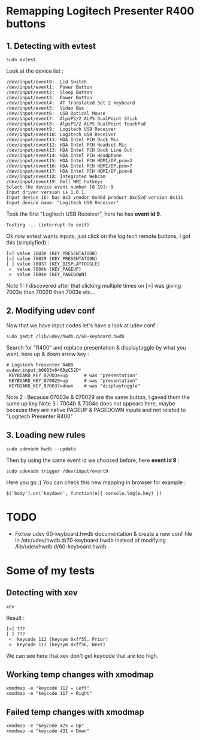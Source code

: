 # Remapping Logitech Presenter R400 buttons

## 1. Detecting with evtest
```
sudo evtest
```
Look at the device list :
```
/dev/input/event0:	Lid Switch
/dev/input/event1:	Power Button
/dev/input/event2:	Sleep Button
/dev/input/event3:	Power Button
/dev/input/event4:	AT Translated Set 2 keyboard
/dev/input/event5:	Video Bus
/dev/input/event6:	USB Optical Mouse
/dev/input/event7:	AlpsPS/2 ALPS DualPoint Stick
/dev/input/event8:	AlpsPS/2 ALPS DualPoint TouchPad
/dev/input/event9:	Logitech USB Receiver
/dev/input/event10:	Logitech USB Receiver
/dev/input/event11:	HDA Intel PCH Dock Mic
/dev/input/event12:	HDA Intel PCH Headset Mic
/dev/input/event13:	HDA Intel PCH Dock Line Out
/dev/input/event14:	HDA Intel PCH Headphone
/dev/input/event15:	HDA Intel PCH HDMI/DP,pcm=3
/dev/input/event16:	HDA Intel PCH HDMI/DP,pcm=7
/dev/input/event17:	HDA Intel PCH HDMI/DP,pcm=8
/dev/input/event18:	Integrated Webcam
/dev/input/event19:	Dell WMI hotkeys
Select the device event number [0-19]: 9
Input driver version is 1.0.1
Input device ID: bus 0x3 vendor 0x46d product 0xc52d version 0x111
Input device name: "Logitech USB Receiver"
```
Took the first "Logitech USB Receiver", here he has **event id 9**.
```
Testing ... (interrupt to exit)
```
Ok now evtest wants inputs, just click on the logitech remote buttons, I got this (simplyfied) :
```
[>] value 7003e (KEY_PRESENTATION)
[>] value 70029 (KEY_PRESENTATION)
[ ] value 70037 (KEY_DISPLAYTOGGLE)
 <  value 7004b (KEY_PAGEUP)
 >  value 7004e (KEY_PAGEDOWN)
```
Note 1 : I discovered after that clicking multiple times on [>] was giving 7003e then 70029 then 7003e etc...


## 2. Modifying udev conf
Now that we have input codes let's have a look at udev conf :
```
sudo gedit /lib/udev/hwdb.d/60-keyboard.hwdb
```
Search for "R400" and replace presentation & displaytoggle by what you want, here up & down arrow key :
```
# Logitech Presenter R400
evdev:input:b0003v046DpC52D*
 KEYBOARD_KEY_07003e=up      # was "presentation"
 KEYBOARD_KEY_070029=up      # was "presentation"
 KEYBOARD_KEY_070037=down    # was "displaytoggle"
```
Note 2 : Because 07003e & 070029 are the same button, I gaved them the same up key
Note 3 : 7004b & 7004e does not appears here, maybe because they are native PAGEUP & PAGEDOWN inputs and not related to "Logitech Presenter R400"

## 3. Loading new rules
```
sudo udevadm hwdb --update
```
Then by using the same event id we choosed before, here **event id 9** :
```
sudo udevadm trigger /dev/input/event9
```
Here you go :)
You can check this new mapping in browser for example :
```
$('body').on('keydown', function(e){ console.log(e.key) })
```

# TODO

- Follow udev 60-keyboard.hwdb documentation & create a new conf file in /etc/udev/hwdb.d/70-keyboard.hwdb instead of modifying /lib/udev/hwdb.d/60-keyboard.hwdb


# Some of my tests 

## Detecting with xev
```
xev
```
Result :
```
[>] ???
[ ] ???
 <  keycode 112 (keysym 0xff55, Prior)
 >  keycode 117 (keysym 0xff56, Next)
```
We can see here that xev don't get keycode that are too high.

## Working temp changes with xmodmap
```
xmodmap -e "keycode 112 = Left"
xmodmap -e "keycode 117 = Right"
```

## Failed temp changes with xmodmap
```
xmodmap -e "keycode 425 = Up"
xmodmap -e "keycode 431 = Down"
```

